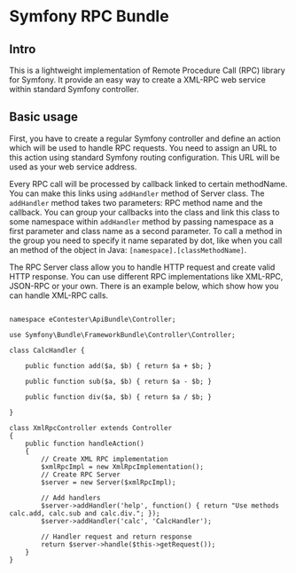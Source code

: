 Symfony RPC Bundle
==================

Intro
-------------

This is a lightweight implementation of Remote Procedure Call (RPC) library for Symfony.
It provide an easy way to create a XML-RPC web service within standard Symfony controller.

Basic usage
-------------

First, you have to create a regular Symfony controller and define an action which will be used to
handle RPC requests. You need to assign an URL to this action using standard Symfony routing
configuration. This URL will be used as your web service address.

Every RPC call will be processed by callback linked to certain methodName. You can make this
links using `addHandler` method of Server class. The `addHandler` method takes two parameters:
RPC method name and the callback. You can group your callbacks into the class and link this class
to some namespace within `addHandler` method by passing namespace as a first parameter and class
name as a second parameter. To call a method in the group you need to specify it name separated by
 dot, like when you call an method of the object in Java: `[namespace].[classMethodName]`.

The RPC Server class allow you to handle HTTP request and create valid HTTP response. You can use
different RPC implementations like XML-RPC, JSON-RPC or your own. There is an example below,
which show how you can handle XML-RPC calls.

<pre><code>
namespace eContester\ApiBundle\Controller;

use Symfony\Bundle\FrameworkBundle\Controller\Controller;

class CalcHandler {

    public function add($a, $b) { return $a + $b; }

    public function sub($a, $b) { return $a - $b; }

    public function div($a, $b) { return $a / $b; }

}

class XmlRpcController extends Controller
{
    public function handleAction()
    {
        // Create XML RPC implementation
        $xmlRpcImpl = new XmlRpcImplementation();
        // Create RPC Server
        $server = new Server($xmlRpcImpl);

        // Add handlers
        $server->addHandler('help', function() { return "Use methods calc.add, calc.sub and calc.div."; });
        $server->addHandler('calc', 'CalcHandler');

        // Handler request and return response
        return $server->handle($this->getRequest());
    }
}
</code></pre>